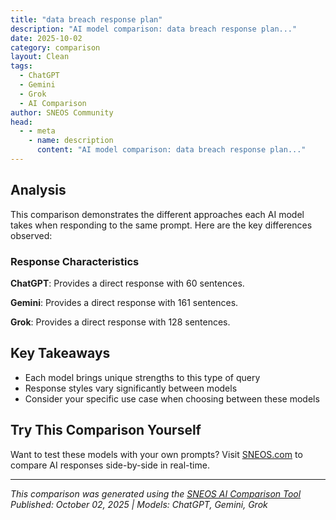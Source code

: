 ```yaml
---
title: "data breach response plan"
description: "AI model comparison: data breach response plan..."
date: 2025-10-02
category: comparison
layout: Clean
tags:
  - ChatGPT
  - Gemini
  - Grok
  - AI Comparison
author: SNEOS Community
head:
  - - meta
    - name: description
      content: "AI model comparison: data breach response plan..."
---
```


<ChatComparison
  title="data breach response plan"
  prompt="data breach response plan"
  :responses='{
    "ChatGPT": "Certainly! A Data Breach Response Plan is a critical document that outlines the procedures an organization should follow in the event of a data breach. Below is a comprehensive template you can use or adapt to your organization\u2019s needs:\n\n---\n\n# Data Breach Response Plan\n\n## 1. Purpose\nTo establish a clear and effective process for responding to data breaches promptly and minimizing damage to the organization, affected individuals, and stakeholders.\n\n## 2. Scope\nThis plan applies to all employees, contractors, and third parties who handle or access the organization\u2019s data and IT systems.\n\n## 3. Definitions\n- **Data Breach:** An incident in which sensitive, protected, or confidential data is accessed, disclosed, or otherwise compromised without authorization.\n- **Personal Data:** Any information relating to an identified or identifiable individual.\n\n## 4. Roles and Responsibilities\n| Role                      | Responsibility                                      |\n|---------------------------|----------------------------------------------------|\n| Incident Response Team    | Lead detection, investigation, containment, and recovery efforts. |\n| IT Department             | Identify breach, contain the incident, and implement technical controls. |\n| Legal/Compliance          | Ensure regulatory compliance, manage notifications, and legal obligations. |\n| Communications Team       | Manage internal and external communications, including notifying affected parties and media. |\n| Senior Management         | Provide oversight and allocate resources for breach response. |\n\n## 5. Detection \u0026 Identification\n- Monitor systems for unusual activity using security tools.\n- Employees must report suspected breaches immediately to the Incident Response Team.\n- Verify if the incident is indeed a data breach.\n\n## 6. Containment\n- Immediately isolate affected systems to prevent further unauthorized access.\n- Disable compromised user accounts.\n- Preserve evidence for investigation.\n\n## 7. Assessment \u0026 Investigation\n- Determine the scope and impact: what data was compromised, how, and when.\n- Identify the cause and vulnerabilities exploited.\n- Assess risk to affected individuals and organization.\n\n## 8. Notification\n- Notify internal stakeholders as per communication protocols.\n- Notify affected individuals promptly if required by law or organizational policy.\n- Report to regulatory authorities within mandated timeframes (e.g., GDPR requires notification within 72 hours).\n- Prepare public statements if appropriate.\n\n## 9. Remediation\n- Eradicate the root cause of the breach (e.g., patch vulnerabilities, update passwords).\n- Restore affected systems and data from backups if necessary.\n- Enhance security controls to prevent recurrence.\n\n## 10. Documentation\n- Document all actions taken, findings, and decisions made during response.\n- Maintain a record for legal, compliance, and audit purposes.\n\n## 11. Review \u0026 Improvement\n- Conduct a post-incident review to evaluate effectiveness of the response.\n- Update policies, procedures, and training to address identified gaps.\n- Conduct regular training and awareness programs.\n\n## 12. Communication Templates\n- Sample notification letter/email to affected individuals.\n- Press release template.\n- Regulatory reporting forms.\n\n---\n\n### Example: Data Breach Notification Template\n\n\u003E Subject: Important Notice About Your Personal Data  \n\u003E  \n\u003E Dear [Name],  \n\u003E  \n\u003E We are writing to inform you that we recently identified a data breach involving your personal data. The breach occurred on [date] and may have exposed [types of data].  \n\u003E  \n\u003E We have taken immediate steps to contain the breach and are working diligently to prevent any further unauthorized access. We recommend that you [suggestions, e.g., monitor accounts, change passwords].  \n\u003E  \n\u003E For further information or assistance, please contact us at [contact information].  \n\u003E  \n\u003E We apologize for any inconvenience this may cause and are committed to protecting your information.  \n\u003E  \n\u003E Sincerely,  \n\u003E [Organization Name]  \n\n---\n\nIf you\u0027d like, I can help you customize this plan further or provide specific templates for particular industries or types of data breaches.",
    "Gemini": "Okay, let\u0027s outline a comprehensive data breach response plan.  This is a complex process, so I\u0027ll break it down into key phases and include important considerations.  This plan is a template and needs to be customized to your specific organization, data types, legal obligations, and risk tolerance.\n\n**I. Preparation (Before a Breach Occurs)**\n\nThis is the most crucial phase. A well-prepared organization can react quickly and effectively, minimizing damage and potential liability.\n\n*   **A. Develop and Document the Plan:**\n\n    *   **Purpose:** Define the scope and objectives of the plan (e.g., contain the breach, minimize damage, comply with legal requirements, restore operations, prevent recurrence).\n    *   **Scope:**  Specifically identify what types of data are covered (e.g., customer PII, financial data, employee records, trade secrets, protected health information (PHI) under HIPAA).\n    *   **Applicability:**  Define to whom the plan applies (e.g., all employees, contractors, third-party vendors).\n    *   **Regular Review and Updates:** Schedule regular reviews (at least annually, or more frequently if there are significant changes to your systems, data, or legal landscape) to ensure the plan remains relevant and effective.  Document the review process and any changes made.\n    *   **Distribution and Training:** Ensure the plan is readily accessible to key personnel.  Provide regular training to all employees on their roles and responsibilities in the event of a breach.  Include simulations and tabletop exercises.\n\n*   **B. Assemble a Data Breach Response Team:**\n\n    *   **Team Leader (Incident Commander):**  Overall responsibility for managing the response.  Needs strong leadership, communication, and decision-making skills.\n    *   **Legal Counsel:**  Provides legal guidance on notification requirements, regulatory compliance, and potential litigation.\n    *   **IT Security:**  Responsible for technical investigation, containment, and remediation.\n    *   **Public Relations/Communications:**  Handles internal and external communications, including media inquiries.\n    *   **Human Resources:**  Addresses employee-related issues, including potential insider threats.\n    *   **Customer Service:**  Manages customer inquiries and provides support to affected individuals.\n    *   **Data Protection Officer (DPO) / Privacy Officer:**  Ensures compliance with data protection regulations (e.g., GDPR, CCPA).\n    *   **Executive Management:**  Provides strategic direction and support.\n    *   **Third-Party Expertise (Optional):**  Consider engaging external cybersecurity firms, forensic investigators, or public relations agencies.\n    *   **Contact Information:**  Maintain a readily available directory of team members with up-to-date contact information (including after-hours).\n    *   **Roles and Responsibilities:** Clearly define each team member\u0027s role and responsibilities in the plan.\n\n*   **C. Risk Assessment and Data Inventory:**\n\n    *   **Identify Critical Assets:**  Determine which systems and data are most critical to your business operations and contain the most sensitive information.\n    *   **Data Mapping:**  Understand where sensitive data is stored, how it\u0027s processed, and who has access to it.  Create a data inventory.\n    *   **Vulnerability Assessments and Penetration Testing:**  Regularly conduct assessments to identify and address security weaknesses in your systems.\n    *   **Threat Modeling:**  Identify potential threats and vulnerabilities that could lead to a data breach.\n    *   **Risk Prioritization:**  Prioritize risks based on their likelihood and potential impact.\n    *   **Data Classification:**  Categorize data based on sensitivity (e.g., public, confidential, restricted) and apply appropriate security controls.\n\n*   **D. Implement Security Measures:**\n\n    *   **Technical Controls:**\n        *   Firewalls\n        *   Intrusion Detection/Prevention Systems (IDS/IPS)\n        *   Antivirus/Antimalware Software\n        *   Data Loss Prevention (DLP) Solutions\n        *   Encryption (at rest and in transit)\n        *   Multi-Factor Authentication (MFA)\n        *   Access Controls (Role-Based Access Control - RBAC, Least Privilege)\n        *   Regular Security Patching\n        *   Vulnerability Management\n        *   Security Information and Event Management (SIEM) system\n    *   **Administrative Controls:**\n        *   Security Policies and Procedures\n        *   Employee Training (Security Awareness)\n        *   Background Checks (for employees with access to sensitive data)\n        *   Vendor Risk Management\n        *   Incident Response Plan\n        *   Data Retention and Disposal Policies\n    *   **Physical Controls:**\n        *   Secure facilities\n        *   Access control systems\n        *   Surveillance cameras\n\n*   **E. Insurance Coverage:**\n\n    *   **Cybersecurity Insurance:**  Review your insurance policies to ensure they provide adequate coverage for data breach incidents, including notification costs, legal fees, and business interruption losses.  Understand the policy\u0027s requirements for reporting incidents.\n\n*   **F. Establish Communication Protocols:**\n\n    *   **Internal Communication Channels:**  Define how the response team will communicate during a breach (e.g., secure messaging platform, conference calls).\n    *   **External Communication Channels:**  Establish protocols for communicating with customers, law enforcement, regulators, and the media.  Prepare draft communication templates.\n\n**II. Detection and Analysis**\n\nThis phase focuses on quickly identifying a potential breach and gathering information to understand its scope and impact.\n\n*   **A. Monitoring and Detection:**\n\n    *   **Implement Monitoring Tools:**  Use SIEM systems, intrusion detection systems, and other monitoring tools to detect suspicious activity.\n    *   **Log Analysis:**  Regularly review security logs for anomalies.\n    *   **User Behavior Analytics (UBA):**  Monitor user behavior to identify potential insider threats or compromised accounts.\n    *   **Establish Reporting Mechanisms:**  Provide a clear and easy way for employees and others to report suspected security incidents.\n\n*   **B. Initial Assessment:**\n\n    *   **Verify the Incident:**  Determine if a breach has actually occurred.  Avoid jumping to conclusions.\n    *   **Gather Information:**  Collect as much information as possible about the incident, including:\n        *   Date and time of the incident\n        *   Systems affected\n        *   Data potentially compromised\n        *   Source of the breach (if known)\n        *   Extent of the damage\n    *   **Document Everything:**  Maintain a detailed record of all actions taken during the investigation.\n    *   **Containment (Initial):**  Take immediate steps to contain the potential breach (e.g., isolate affected systems).\n\n*   **C. Breach Assessment:**\n\n    *   **Determine the Scope:**  Identify the number of records affected and the types of data compromised.\n    *   **Assess the Impact:**  Evaluate the potential financial, reputational, and legal consequences of the breach.\n    *   **Forensic Investigation:**  Engage a forensic investigator to conduct a thorough analysis of the incident.  This may involve:\n        *   Analyzing system logs\n        *   Examining malware\n        *   Identifying the attack vector\n        *   Determining the root cause\n    *   **Legal Review:**  Consult with legal counsel to determine notification obligations and other legal requirements.\n\n**III. Containment, Eradication, and Recovery**\n\nThis phase focuses on stopping the breach, removing the threat, and restoring affected systems.\n\n*   **A. Containment:**\n\n    *   **Isolate Affected Systems:**  Disconnect compromised systems from the network to prevent further spread of the breach.\n    *   **Change Passwords:**  Reset passwords for all affected accounts.\n    *   **Disable Compromised Accounts:**  Disable any accounts that may have been compromised.\n    *   **Implement Temporary Security Measures:**  Implement temporary security measures to prevent further attacks.\n    *   **Consider System Shutdown:**  In extreme cases, consider shutting down affected systems to contain the breach.\n\n*   **B. Eradication:**\n\n    *   **Remove Malware:**  Remove any malware or malicious code from affected systems.\n    *   **Patch Vulnerabilities:**  Apply security patches to address the vulnerabilities that were exploited in the attack.\n    *   **Identify and Address Root Cause:**  Determine the root cause of the breach and implement measures to prevent it from happening again.\n    *   **Review and Update Security Controls:**  Review and update security controls to address any weaknesses identified during the investigation.\n\n*   **C. Recovery:**\n\n    *   **Restore Systems from Backups:**  Restore affected systems from backups, ensuring that the backups are clean and uncompromised.\n    *   **Verify System Integrity:**  Verify the integrity of restored systems before putting them back into production.\n    *   **Monitor Systems Closely:**  Monitor restored systems closely for any signs of further compromise.\n    *   **Communicate Recovery Progress:** Keep stakeholders informed about the progress of the recovery effort.\n\n**IV. Notification**\n\nThis phase focuses on notifying affected individuals, regulatory agencies, and other stakeholders.  This is a highly regulated area, so legal guidance is essential.\n\n*   **A. Legal Requirements:**\n\n    *   **State Breach Notification Laws:**  Comply with all applicable state breach notification laws.  These laws vary widely in terms of notification triggers, timelines, and content requirements.\n    *   **Federal Laws:**  Comply with applicable federal laws, such as HIPAA (for protected health information), GLBA (for financial institutions), and COPPA (for children\u0027s online privacy).\n    *   **International Laws:**  Comply with international laws, such as GDPR (if you process the personal data of EU residents).\n    *   **Contractual Obligations:**  Review contracts with vendors and partners to determine notification obligations.\n\n*   **B. Notification Strategy:**\n\n    *   **Determine Who to Notify:**  Identify all individuals and entities who need to be notified, including:\n        *   Affected individuals\n        *   Regulatory agencies (e.g., FTC, state attorneys general)\n        *   Law enforcement\n        *   Credit reporting agencies\n        *   Vendors and partners\n    *   **Timing of Notification:**  Comply with all applicable notification deadlines.  In general, it\u0027s best to notify affected individuals as soon as possible after the breach is confirmed.\n    *   **Method of Notification:**  Choose the most appropriate method of notification, considering the sensitivity of the data and the number of individuals affected.  Options include:\n        *   Email\n        *   Mail\n        *   Phone\n        *   Website posting\n        *   Media announcement\n    *   **Content of Notification:**  Include the following information in the notification:\n        *   Description of the breach\n        *   Types of data compromised\n        *   Date of the breach\n        *   Steps the organization is taking to address the breach\n        *   Steps affected individuals can take to protect themselves\n        *   Contact information for the organization\n\n*   **C. Public Relations:**\n\n    *   **Develop a Communication Plan:**  Develop a communication plan to address media inquiries and manage public perception.\n    *   **Designate a Spokesperson:**  Designate a single spokesperson to handle all media inquiries.\n    *   **Prepare Talking Points:**  Prepare talking points to ensure consistent messaging.\n    *   **Monitor Media Coverage:**  Monitor media coverage of the breach and respond to inaccuracies.\n\n**V. Post-Incident Activity**\n\nThis phase focuses on learning from the breach and improving security measures to prevent future incidents.\n\n*   **A. Review and Analysis:**\n\n    *   **Conduct a Post-Incident Review:**  Conduct a thorough review of the incident to identify what went wrong and what can be improved.\n    *   **Analyze the Effectiveness of the Response Plan:**  Evaluate the effectiveness of the data breach response plan and identify areas for improvement.\n    *   **Identify Root Causes:**  Determine the underlying causes of the breach.\n\n*   **B. Implement Corrective Actions:**\n\n    *   **Update Security Policies and Procedures:**  Update security policies and procedures to address any weaknesses identified during the review.\n    *   **Improve Security Controls:**  Implement additional security controls to prevent future breaches.\n    *   **Provide Additional Training:**  Provide additional training to employees on security awareness and incident response.\n    *   **Update the Data Breach Response Plan:**  Update the data breach response plan to reflect the lessons learned from the incident.\n\n*   **C. Monitoring and Evaluation:**\n\n    *   **Monitor Security Controls:**  Continuously monitor security controls to ensure they are effective.\n    *   **Conduct Regular Audits:**  Conduct regular security audits to identify and address any vulnerabilities.\n    *   **Test the Data Breach Response Plan:**  Regularly test the data breach response plan through simulations and tabletop exercises.\n\n**Key Considerations:**\n\n*   **Legal and Regulatory Compliance:**  Stay up-to-date on the latest data breach laws and regulations.  Consult with legal counsel to ensure compliance.\n*   **Documentation:**  Document everything related to the data breach response, including the investigation, containment, eradication, recovery, and notification.\n*   **Communication:**  Maintain clear and consistent communication with all stakeholders.\n*   **Training:**  Provide regular training to employees on security awareness and incident response.\n*   **Testing:**  Regularly test the data breach response plan to ensure it is effective.\n*   **Third-Party Vendors:**  Ensure that third-party vendors have adequate security measures in place and that their data breach response plans are aligned with your organization\u0027s plan.  Include breach notification requirements in vendor contracts.\n*   **Continuous Improvement:**  Continuously review and improve the data breach response plan based on lessons learned from incidents and changes in the threat landscape.\n*   **Budget:** Allocate sufficient budget for cybersecurity, including security tools, training, and incident response resources.\n\n**Example Scenario:**\n\nLet\u0027s say a company discovers that a database containing customer credit card information has been accessed by an unauthorized party.\n\n1.  **Detection \u0026 Analysis:** The SIEM system alerts the IT security team about unusual database activity.  The team investigates and confirms a breach.\n2.  **Containment:** The affected database server is immediately isolated from the network.  Affected user accounts are disabled.\n3.  **Eradication:** A forensic investigation identifies the malware used in the attack.  The malware is removed, and the vulnerability that allowed the attack is patched.\n4.  **Recovery:** The database is restored from a clean backup.  Systems are monitored closely for any signs of further compromise.\n5.  **Notification:** Legal counsel is consulted to determine notification obligations.  Affected customers are notified by mail and email.  Regulatory agencies are notified as required.\n6.  **Post-Incident Activity:** A post-incident review is conducted to identify the root cause of the breach and improve security measures.  Employee training is updated to address the specific vulnerabilities that were exploited.\n\nThis is a general template.  Remember to tailor it to your organization\u0027s specific needs and circumstances.  Good luck!\n",
    "Grok": "A **Data Breach Response Plan** is a structured approach to identifying, responding to, and recovering from a data breach or cybersecurity incident. It is a critical component of an organization\u2019s cybersecurity strategy, designed to minimize damage, protect sensitive information, comply with legal requirements, and maintain trust with stakeholders. Below is a detailed outline of the key components and steps to create and implement an effective data breach response plan:\n\n---\n\n### **Key Components of a Data Breach Response Plan**\n\n1. **Preparation (Before a Breach Occurs)**\n   - **Risk Assessment**: Identify critical assets, vulnerabilities, and potential threats to your organization\u2019s data (e.g., customer information, intellectual property, financial records).\n   - **Policies and Procedures**: Establish clear policies for data security, access control, and incident response.\n   - **Incident Response Team (IRT)**: Form a dedicated team with defined roles and responsibilities, including IT staff, legal counsel, public relations (PR), and management.\n   - **Training and Awareness**: Regularly train employees on data security best practices, phishing awareness, and how to recognize and report suspicious activity.\n   - **Technology and Tools**: Implement security measures such as firewalls, encryption, intrusion detection systems, and monitoring tools to detect breaches early.\n   - **Legal and Regulatory Compliance**: Understand applicable laws (e.g., GDPR, CCPA, HIPAA) and reporting requirements for data breaches in your jurisdiction or industry.\n   - **Third-Party Vendors**: Ensure vendors and partners adhere to security standards and have breach response plans in place.\n\n2. **Identification and Detection**\n   - Deploy systems to monitor and detect unauthorized access, unusual activity, or data exfiltration (e.g., SIEM systems, logs, alerts).\n   - Encourage employees to report potential incidents immediately.\n   - Define criteria for what constitutes a breach (e.g., unauthorized access to personal data, malware infection, lost devices).\n\n3. **Containment**\n   - **Short-Term Containment**: Take immediate action to limit the breach\u2019s scope (e.g., isolate affected systems, disable compromised accounts, block malicious IP addresses).\n   - **Long-Term Containment**: Implement measures to prevent further unauthorized access while investigations are underway (e.g., patching vulnerabilities, resetting passwords).\n\n4. **Assessment and Investigation**\n   - Determine the scope and impact of the breach (e.g., what data was accessed, how many records were compromised, and the potential harm).\n   - Identify the root cause of the breach (e.g., phishing, insider threat, software vulnerability).\n   - Document all findings and preserve evidence for potential legal or forensic analysis.\n\n5. **Notification**\n   - Notify internal stakeholders (e.g., IRT, senior management) immediately.\n   - Comply with legal obligations to notify affected individuals, customers, regulatory authorities, and law enforcement within required timeframes (e.g., GDPR mandates notification within 72 hours of becoming aware of a breach).\n   - Prepare clear, transparent communication to affected parties, explaining what happened, what data was compromised, and what steps are being taken to address the issue.\n   - Avoid speculation or unverified information when communicating.\n\n6. **Remediation and Recovery**\n   - Address the root cause of the breach (e.g., patch vulnerabilities, update software, strengthen access controls).\n   - Restore affected systems and data from secure backups.\n   - Monitor systems for any signs of further compromise or related attacks.\n   - Offer support to affected individuals (e.g., credit monitoring services, identity theft protection).\n   - Review and update security policies and procedures to prevent future incidents.\n\n7. **Post-Incident Review (Lessons Learned)**\n   - Conduct a thorough review of the incident to identify what went wrong and what worked well in the response.\n   - Update the data breach response plan based on lessons learned.\n   - Provide additional training to staff if gaps in knowledge or processes were identified.\n   - Test the updated plan through simulations or tabletop exercises to ensure readiness for future incidents.\n\n8. **Communication and Public Relations**\n   - Develop a communication strategy to manage public perception and maintain trust with customers, partners, and stakeholders.\n   - Designate a spokesperson to handle media inquiries and public statements.\n   - Be transparent about the breach while avoiding disclosure of sensitive or legally restricted information.\n\n---\n\n### **Steps to Create a Data Breach Response Plan**\n\n1. **Assess Your Organization\u2019s Risks and Needs**:\n   - Identify the types of data you store and process (e.g., PII, financial data, health records).\n   - Evaluate potential threats (e.g., ransomware, insider threats, third-party risks).\n   - Understand legal and regulatory requirements specific to your industry or region.\n\n2. **Draft the Plan**:\n   - Document the roles and responsibilities of the Incident Response Team.\n   - Outline step-by-step procedures for each phase of the response (identification, containment, notification, etc.).\n   - Include templates for notifications and communication to stakeholders.\n   - Establish a chain of command for decision-making during a crisis.\n\n3. **Secure Buy-In from Leadership**:\n   - Ensure that senior management understands the importance of the plan and allocates necessary resources (budget, personnel, tools).\n   - Gain approval for the plan to ensure it aligns with organizational goals.\n\n4. **Test and Update the Plan**:\n   - Conduct regular drills (e.g., tabletop exercises, simulations) to test the plan\u2019s effectiveness.\n   - Update the plan annually or after significant changes to IT infrastructure, regulations, or business operations.\n\n5. **Integrate with Broader Cybersecurity Strategy**:\n   - Ensure the data breach response plan aligns with other cybersecurity policies, disaster recovery plans, and business continuity strategies.\n\n---\n\n### **Key Considerations for an Effective Plan**\n\n- **Speed and Efficiency**: Quick response is critical to minimize damage. Automate detection and alerting where possible.\n- **Legal Compliance**: Failure to report a breach within mandated timeframes can result in significant fines (e.g., GDPR fines can be up to \u20AC20 million or 4% of annual global turnover).\n- **Customer Trust**: Transparent and empathetic communication can help maintain trust with customers and partners.\n- **Third-Party Involvement**: Include provisions for breaches caused by or affecting vendors, contractors, or partners.\n- **Insurance**: Consider cyber insurance to cover costs associated with a breach (e.g., legal fees, ransomware payments, PR efforts).\n\n---\n\n### **Example Data Breach Response Workflow**\n\n1. **Incident Detection**: An employee reports a phishing email, and monitoring tools detect unauthorized access to a database.\n2. **Containment**: IT team disconnects the affected server and blocks the attacker\u2019s IP address.\n3. **Assessment**: Cybersecurity experts confirm that customer data (names, emails) was accessed.\n4. **Notification**: Legal counsel ensures notification to affected customers and regulators within 72 hours as per GDPR.\n5. **Remediation**: Patch the exploited vulnerability, reset all passwords, and enhance employee training on phishing.\n6. **Post-Incident Review**: Update the response plan to include stricter email filtering and multifactor authentication (MFA).\n\n---\n\n### **Tools and Resources to Support a Data Breach Response Plan**\n\n- **Security Information and Event Management (SIEM)**: For real-time monitoring and alerting (e.g., Splunk, QRadar).\n- **Incident Response Platforms**: To streamline coordination (e.g., FireEye, CrowdStrike).\n- **Backup Solutions**: For data recovery (e.g., Veeam, Acronis).\n- **Legal and Compliance Guides**: Resources from regulatory bodies like the EU\u2019s GDPR portal or the U.S. FTC.\n- **Cybersecurity Frameworks**: Align your plan with frameworks like NIST Cybersecurity Framework or ISO/IEC 27001.\n\n---\n\nBy having a well-prepared and regularly updated data breach response plan, organizations can mitigate the financial, legal, and reputational impact of a breach. If you need a more tailored plan or specific templates (e.g., notification letters, checklists), let me know, and I can provide further assistance!"
  }'
  published-date="02:05"
/>

## Analysis

This comparison demonstrates the different approaches each AI model takes when responding to the same prompt. Here are the key differences observed:

### Response Characteristics

**ChatGPT**: Provides a direct response with 60 sentences. 

**Gemini**: Provides a direct response with 161 sentences. 

**Grok**: Provides a direct response with 128 sentences. 

## Key Takeaways

- Each model brings unique strengths to this type of query
- Response styles vary significantly between models
- Consider your specific use case when choosing between these models

## Try This Comparison Yourself

Want to test these models with your own prompts? Visit [SNEOS.com](https://sneos.com) to compare AI responses side-by-side in real-time.

---

*This comparison was generated using the [SNEOS AI Comparison Tool](https://sneos.com)*
*Published: October 02, 2025 | Models: ChatGPT, Gemini, Grok*
